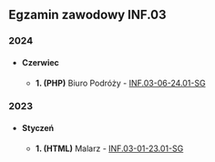 ## Egzamin zawodowy INF.03

### 2024
- #### Czerwiec
  - **1. (PHP)** Biuro Podróży - [INF.03-06-24.01-SG](INF.03-06-24.01-SG)
    
### 2023
- #### Styczeń
  - **1. (HTML)** Malarz - [INF.03-01-23.01-SG](INF.03-01-23.01-SG)
